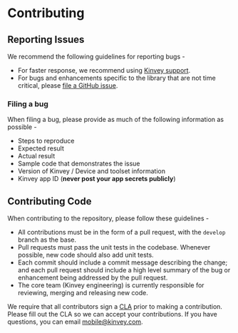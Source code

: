# Contributing

## Reporting Issues

We recommend the following guidelines for reporting bugs - 

- For faster response, we recommend using [Kinvey support](https://support.kinvey.com/support/home).
- For bugs and enhancements specific to the library that are not time critical, please [file a GitHub issue](https://github.com/Kinvey/java-library/issues).

### Filing a bug

When filing a bug, please provide as much of the following information as possible - 

- Steps to reproduce
- Expected result
- Actual result
- Sample code that demonstrates the issue
- Version of Kinvey / Device and toolset information
- Kinvey app ID (**never post your app secrets publicly**)


## Contributing Code

When contributing to the repository, please follow these guidelines - 

- All contributions must be in the form of a pull request, with the `develop` branch as the base. 
- Pull requests must pass the unit tests in the codebase. Whenever possible, new code should also add unit tests.
- Each commit should include a commit message describing the change; and each pull request should include a high level summary of the bug or enhancement being addressed by the pull request.
- The core team (Kinvey engineering) is currently responsible for reviewing, merging and releasing new code.

We require that all contributors sign a [CLA](https://goo.gl/forms/spZb2rXhC6I6zOxw1) prior to making a contribution. Please fill out the CLA so we can accept your contributions. If you have questions, you can email mobile@kinvey.com.
